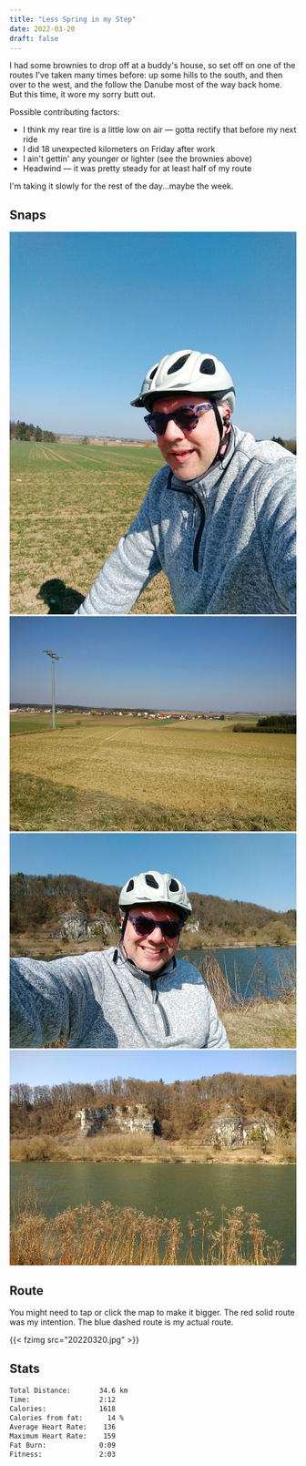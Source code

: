 ```yaml
---
title: "Less Spring in my Step"
date: 2022-03-20
draft: false
---
```


I had some brownies to drop off at a buddy's house, so set off on one of the routes I've taken many times before:  up some hills to the south, and then over to the west, and the follow the Danube most of the way back home.  But this time, it wore my sorry butt out.

Possible contributing factors:

* I think my rear tire is a little low on air &mdash; gotta rectify that before my next ride
* I did 18 unexpected kilometers on Friday after work
* I ain't gettin' any younger or lighter (see the brownies above)
* Headwind &mdash; it was pretty steady for at least half of my route

I'm taking it slowly for the rest of the day...maybe the week.

## Snaps

![](20220320_102405_IMG_20220320_102405386_BURST001_s.jpg)  
![](20220320_102820_IMG_20220320_102820758_s.jpg)  
![](20220320_120623_IMG_20220320_120622294_s.jpg)  
![](20220320_121443_IMG_20220320_121443501_s.jpg)  

## Route
You might need to tap or click the map to make it bigger.  The red solid route was my intention.  The blue dashed route is my actual route.  

{{< fzimg src="20220320.jpg" >}}

## Stats

```
Total Distance:       34.6 km 
Time:                 2:12
Calories:             1618
Calories from fat:      14 %
Average Heart Rate:    136
Maximum Heart Rate:    159
Fat Burn:             0:09
Fitness:              2:03
```

